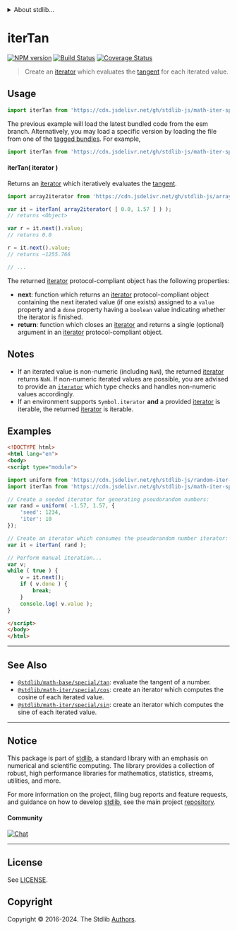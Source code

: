 <!--

@license Apache-2.0

Copyright (c) 2020 The Stdlib Authors.

Licensed under the Apache License, Version 2.0 (the "License");
you may not use this file except in compliance with the License.
You may obtain a copy of the License at

   http://www.apache.org/licenses/LICENSE-2.0

Unless required by applicable law or agreed to in writing, software
distributed under the License is distributed on an "AS IS" BASIS,
WITHOUT WARRANTIES OR CONDITIONS OF ANY KIND, either express or implied.
See the License for the specific language governing permissions and
limitations under the License.

-->


<details>
  <summary>
    About stdlib...
  </summary>
  <p>We believe in a future in which the web is a preferred environment for numerical computation. To help realize this future, we've built stdlib. stdlib is a standard library, with an emphasis on numerical and scientific computation, written in JavaScript (and C) for execution in browsers and in Node.js.</p>
  <p>The library is fully decomposable, being architected in such a way that you can swap out and mix and match APIs and functionality to cater to your exact preferences and use cases.</p>
  <p>When you use stdlib, you can be absolutely certain that you are using the most thorough, rigorous, well-written, studied, documented, tested, measured, and high-quality code out there.</p>
  <p>To join us in bringing numerical computing to the web, get started by checking us out on <a href="https://github.com/stdlib-js/stdlib">GitHub</a>, and please consider <a href="https://opencollective.com/stdlib">financially supporting stdlib</a>. We greatly appreciate your continued support!</p>
</details>

# iterTan

[![NPM version][npm-image]][npm-url] [![Build Status][test-image]][test-url] [![Coverage Status][coverage-image]][coverage-url] <!-- [![dependencies][dependencies-image]][dependencies-url] -->

> Create an [iterator][mdn-iterator-protocol] which evaluates the [tangent][@stdlib/math/base/special/tan] for each iterated value.

<!-- Section to include introductory text. Make sure to keep an empty line after the intro `section` element and another before the `/section` close. -->

<section class="intro">

</section>

<!-- /.intro -->

<!-- Package usage documentation. -->



<section class="usage">

## Usage

```javascript
import iterTan from 'https://cdn.jsdelivr.net/gh/stdlib-js/math-iter-special-tan@esm/index.mjs';
```
The previous example will load the latest bundled code from the esm branch. Alternatively, you may load a specific version by loading the file from one of the [tagged bundles](https://github.com/stdlib-js/math-iter-special-tan/tags). For example,

```javascript
import iterTan from 'https://cdn.jsdelivr.net/gh/stdlib-js/math-iter-special-tan@v0.2.1-esm/index.mjs';
```

#### iterTan( iterator )

Returns an [iterator][mdn-iterator-protocol] which iteratively evaluates the [tangent][@stdlib/math/base/special/tan].

```javascript
import array2iterator from 'https://cdn.jsdelivr.net/gh/stdlib-js/array-to-iterator@esm/index.mjs';

var it = iterTan( array2iterator( [ 0.0, 1.57 ] ) );
// returns <Object>

var r = it.next().value;
// returns 0.0

r = it.next().value;
// returns ~1255.766

// ...
```

The returned [iterator][mdn-iterator-protocol] protocol-compliant object has the following properties:

-   **next**: function which returns an [iterator][mdn-iterator-protocol] protocol-compliant object containing the next iterated value (if one exists) assigned to a `value` property and a `done` property having a `boolean` value indicating whether the iterator is finished.
-   **return**: function which closes an [iterator][mdn-iterator-protocol] and returns a single (optional) argument in an [iterator][mdn-iterator-protocol] protocol-compliant object.

</section>

<!-- /.usage -->

<!-- Package usage notes. Make sure to keep an empty line after the `section` element and another before the `/section` close. -->

<section class="notes">

## Notes

-   If an iterated value is non-numeric (including `NaN`), the returned [iterator][mdn-iterator-protocol] returns `NaN`. If non-numeric iterated values are possible, you are advised to provide an [`iterator`][mdn-iterator-protocol] which type checks and handles non-numeric values accordingly.
-   If an environment supports `Symbol.iterator` **and** a provided [iterator][mdn-iterator-protocol] is iterable, the returned [iterator][mdn-iterator-protocol] is iterable.

</section>

<!-- /.notes -->

<!-- Package usage examples. -->

<section class="examples">

## Examples

<!-- eslint no-undef: "error" -->

```html
<!DOCTYPE html>
<html lang="en">
<body>
<script type="module">

import uniform from 'https://cdn.jsdelivr.net/gh/stdlib-js/random-iter-uniform@esm/index.mjs';
import iterTan from 'https://cdn.jsdelivr.net/gh/stdlib-js/math-iter-special-tan@esm/index.mjs';

// Create a seeded iterator for generating pseudorandom numbers:
var rand = uniform( -1.57, 1.57, {
    'seed': 1234,
    'iter': 10
});

// Create an iterator which consumes the pseudorandom number iterator:
var it = iterTan( rand );

// Perform manual iteration...
var v;
while ( true ) {
    v = it.next();
    if ( v.done ) {
        break;
    }
    console.log( v.value );
}

</script>
</body>
</html>
```

</section>

<!-- /.examples -->

<!-- Section to include cited references. If references are included, add a horizontal rule *before* the section. Make sure to keep an empty line after the `section` element and another before the `/section` close. -->

<section class="references">

</section>

<!-- /.references -->

<!-- Section for related `stdlib` packages. Do not manually edit this section, as it is automatically populated. -->

<section class="related">

* * *

## See Also

-   <span class="package-name">[`@stdlib/math-base/special/tan`][@stdlib/math/base/special/tan]</span><span class="delimiter">: </span><span class="description">evaluate the tangent of a number.</span>
-   <span class="package-name">[`@stdlib/math-iter/special/cos`][@stdlib/math/iter/special/cos]</span><span class="delimiter">: </span><span class="description">create an iterator which computes the cosine of each iterated value.</span>
-   <span class="package-name">[`@stdlib/math-iter/special/sin`][@stdlib/math/iter/special/sin]</span><span class="delimiter">: </span><span class="description">create an iterator which computes the sine of each iterated value.</span>

</section>

<!-- /.related -->

<!-- Section for all links. Make sure to keep an empty line after the `section` element and another before the `/section` close. -->


<section class="main-repo" >

* * *

## Notice

This package is part of [stdlib][stdlib], a standard library with an emphasis on numerical and scientific computing. The library provides a collection of robust, high performance libraries for mathematics, statistics, streams, utilities, and more.

For more information on the project, filing bug reports and feature requests, and guidance on how to develop [stdlib][stdlib], see the main project [repository][stdlib].

#### Community

[![Chat][chat-image]][chat-url]

---

## License

See [LICENSE][stdlib-license].


## Copyright

Copyright &copy; 2016-2024. The Stdlib [Authors][stdlib-authors].

</section>

<!-- /.stdlib -->

<!-- Section for all links. Make sure to keep an empty line after the `section` element and another before the `/section` close. -->

<section class="links">

[npm-image]: http://img.shields.io/npm/v/@stdlib/math-iter-special-tan.svg
[npm-url]: https://npmjs.org/package/@stdlib/math-iter-special-tan

[test-image]: https://github.com/stdlib-js/math-iter-special-tan/actions/workflows/test.yml/badge.svg?branch=v0.2.1
[test-url]: https://github.com/stdlib-js/math-iter-special-tan/actions/workflows/test.yml?query=branch:v0.2.1

[coverage-image]: https://img.shields.io/codecov/c/github/stdlib-js/math-iter-special-tan/main.svg
[coverage-url]: https://codecov.io/github/stdlib-js/math-iter-special-tan?branch=main

<!--

[dependencies-image]: https://img.shields.io/david/stdlib-js/math-iter-special-tan.svg
[dependencies-url]: https://david-dm.org/stdlib-js/math-iter-special-tan/main

-->

[chat-image]: https://img.shields.io/gitter/room/stdlib-js/stdlib.svg
[chat-url]: https://app.gitter.im/#/room/#stdlib-js_stdlib:gitter.im

[stdlib]: https://github.com/stdlib-js/stdlib

[stdlib-authors]: https://github.com/stdlib-js/stdlib/graphs/contributors

[umd]: https://github.com/umdjs/umd
[es-module]: https://developer.mozilla.org/en-US/docs/Web/JavaScript/Guide/Modules

[deno-url]: https://github.com/stdlib-js/math-iter-special-tan/tree/deno
[deno-readme]: https://github.com/stdlib-js/math-iter-special-tan/blob/deno/README.md
[umd-url]: https://github.com/stdlib-js/math-iter-special-tan/tree/umd
[umd-readme]: https://github.com/stdlib-js/math-iter-special-tan/blob/umd/README.md
[esm-url]: https://github.com/stdlib-js/math-iter-special-tan/tree/esm
[esm-readme]: https://github.com/stdlib-js/math-iter-special-tan/blob/esm/README.md
[branches-url]: https://github.com/stdlib-js/math-iter-special-tan/blob/main/branches.md

[stdlib-license]: https://raw.githubusercontent.com/stdlib-js/math-iter-special-tan/main/LICENSE

[mdn-iterator-protocol]: https://developer.mozilla.org/en-US/docs/Web/JavaScript/Reference/Iteration_protocols#The_iterator_protocol

<!-- <related-links> -->

[@stdlib/math/base/special/tan]: https://github.com/stdlib-js/math-base-special-tan/tree/esm

[@stdlib/math/iter/special/cos]: https://github.com/stdlib-js/math-iter-special-cos/tree/esm

[@stdlib/math/iter/special/sin]: https://github.com/stdlib-js/math-iter-special-sin/tree/esm

<!-- </related-links> -->

</section>

<!-- /.links -->
